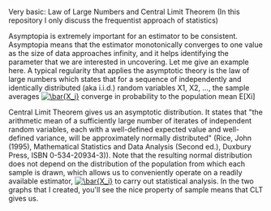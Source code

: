 Very basic: Law of Large Numbers and Central Limit Theorem (In this repository I only discuss the frequentist approach of statistics)

Asymptopia is extremely important for an estimator to be consistent. Asymptopia means that the estimator monotonically converges to one value as the size of data approaches infinity, and it helps identifying the parameter that we are interested in uncovering. Let me give an example here. A typical regularity that applies the asymptotic theory is the law of large numbers which states that for a sequence of independently and identically distributed (aka i.i.d.) random variables X1, X2, ..., the sample averages <a href="http://www.codecogs.com/eqnedit.php?latex=\bar{X_i}" target="_blank"><img src="http://latex.codecogs.com/gif.latex?\bar{X_i}" title="\bar{X_i}" /></a> converge in probability to the population mean E[Xi] 

Central Limit Theorem gives us an asymptotic distribution. It states that "the arithmetic mean of a sufficiently large number of iterates of independent random variables, each with a well-defined expected value and well-defined variance, will be approximately normally distributed" (Rice, John (1995), Mathematical Statistics and Data Analysis (Second ed.), Duxbury Press, ISBN 0-534-20934-3)). Note that the resulting normal distribution does not depend on the distribution of the population from which each sample is drawn, which allows us to conveniently operate on a readily available estimator, <a href="http://www.codecogs.com/eqnedit.php?latex=\bar{X_i}" target="_blank"><img src="http://latex.codecogs.com/gif.latex?\bar{X_i}" title="\bar{X_i}" /></a> to carry out statistical analysis. In the two graphs that I created, you'll see the nice property of sample means that CLT gives us.
